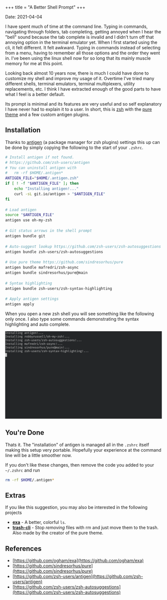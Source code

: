 +++
title = "A Better Shell Prompt"
+++

Date: 2021-04-04

I have spent much of time at the command line. Typing in commands, navigating through folders, tab completing,
getting annoyed when I hear the "bell" sound because the tab complete is invalid and I didn't turn off that annoying
option in the terminal emulator yet. When I first started using the cli, it felt different. It felt awkward. Typing in
commands instead of selecting from a menu, having to remember all those options and the order they went in. I've been
using the linux shell now for so long that its mainly muscle memory for me at this point.

Looking back almost 10 years now, there is much I could have done to customize my shell and improve my usage of it.
Overtime I've tried many different shells, terminal emulators, terminal multiplexers, utility replacements, etc.
I think I have extracted enough of the good parts to have what I feel is a better default.

Its prompt is minimal and its features are very useful and so self explanatory I have never had to explain it to a user.
In short, this is [zsh](https://en.wikipedia.org/wiki/Z_shell) with the
[pure theme](https://github.com/sindresorhus/pure) and a few custom antigen plugins.

## Installation

Thanks to [antigen](https://github.com/zsh-users/antigen) (a package manager for zsh plugins) settings this up can be
done by simply copying the following to the start of your `.zshrc`.

```bash
# Install antigen if not found. 
# https://github.com/zsh-users/antigen
# You can uninstall antigen with
#   rm -rf $HOME/.antigen*
ANTIGEN_FILE="$HOME/.antigen.zsh"
if [ ! -f "$ANTIGEN_FILE" ]; then
    echo "Installing antigen!..."
    curl -sL git.io/antigen > "$ANTIGEN_FILE"
fi

# Load antigen
source "$ANTIGEN_FILE"
antigen use oh-my-zsh

# Git status arrows in the shell prompt
antigen bundle git

# Auto-suggest lookup https://github.com/zsh-users/zsh-autosuggestions
antigen bundle zsh-users/zsh-autosuggestions

# Use pure theme https://github.com/sindresorhus/pure
antigen bundle mafredri/zsh-async
antigen bundle sindresorhus/pure@main

# Syntax highlighting
antigen bundle zsh-users/zsh-syntax-highlighting

# Apply antigen settings
antigen apply
```

When you open a new zsh shell you will see something like the following only once.
I also type some commands demonstrating the syntax highlighting and auto complete.

![pure](./pure.gif)

## You're Done

Thats it. The "installation" of antigen is managed all in the `.zshrc` itself making this setup very
portable. Hopefully your experience at the command line will be a little smoother now.

If you don't like these changes, then remove the code you added to your `~/.zshrc` and run

```bash
rm -rf $HOME/.antigen*
```

## Extras

If you like this suggestion, you may also be interested in the following projects

* **[exa](https://github.com/ogham/exa)** - A better, colorful `ls`.
* **[trash-cli](https://github.com/sindresorhus/trash-cli)** - Stop *removing* files with rm and just move them to the
  trash. Also made by the creator of the pure theme.
 
## References

* [https://github.com/ogham/exa](https://github.com/ogham/exa)
* [https://github.com/sindresorhus/pure](https://github.com/sindresorhus/pure)
* [https://github.com/zsh-users/antigen](https://github.com/zsh-users/antigen)
* [https://github.com/zsh-users/zsh-autosuggestions](https://github.com/zsh-users/zsh-autosuggestions)
